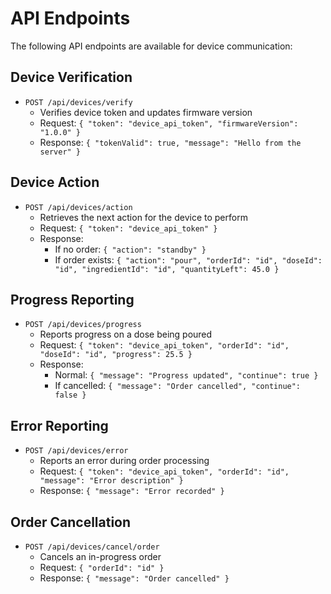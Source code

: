 # API Endpoints

The following API endpoints are available for device communication:

## Device Verification

- `POST /api/devices/verify`
  - Verifies device token and updates firmware version
  - Request: `{ "token": "device_api_token", "firmwareVersion": "1.0.0" }`
  - Response: `{ "tokenValid": true, "message": "Hello from the server" }`

## Device Action

- `POST /api/devices/action`
  - Retrieves the next action for the device to perform
  - Request: `{ "token": "device_api_token" }`
  - Response:
    - If no order: `{ "action": "standby" }`
    - If order exists: `{ "action": "pour", "orderId": "id", "doseId": "id", "ingredientId": "id", "quantityLeft": 45.0 }`

## Progress Reporting

- `POST /api/devices/progress`
  - Reports progress on a dose being poured
  - Request: `{ "token": "device_api_token", "orderId": "id", "doseId": "id", "progress": 25.5 }`
  - Response:
    - Normal: `{ "message": "Progress updated", "continue": true }`
    - If cancelled: `{ "message": "Order cancelled", "continue": false }`

## Error Reporting

- `POST /api/devices/error`
  - Reports an error during order processing
  - Request: `{ "token": "device_api_token", "orderId": "id", "message": "Error description" }`
  - Response: `{ "message": "Error recorded" }`

## Order Cancellation

- `POST /api/devices/cancel/order`
  - Cancels an in-progress order
  - Request: `{ "orderId": "id" }`
  - Response: `{ "message": "Order cancelled" }`
